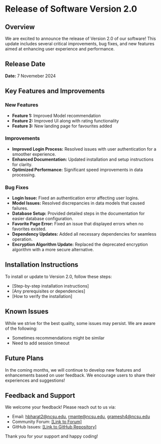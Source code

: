 # Release of Software Version 2.0

## Overview
We are excited to announce the release of Version 2.0 of our software! This update includes several critical improvements, bug fixes, and new features aimed at enhancing user experience and performance.

## Release Date
**Date:** 7 Novemeber 2024

## Key Features and Improvements

### New Features
- **Feature 1:** Improved Model recommendation
- **Feature 2:** Improved UI along with rating functionality
- **Feature 3:** New landing page for favourites added

### Improvements
- **Improved Login Process:** Resolved issues with user authentication for a smoother experience.
- **Enhanced Documentation:** Updated installation and setup instructions for clarity.
- **Optimized Performance:** Significant speed improvements in data processing.

### Bug Fixes
- **Login Issue:** Fixed an authentication error affecting user logins.
- **Model Issues:** Resolved discrepancies in data models that caused failures.
- **Database Setup:** Provided detailed steps in the documentation for easier database configuration.
- **Favorite Page Error:** Fixed an issue that displayed errors when no favorites existed.
- **Dependency Updates:** Added all necessary dependencies for seamless operation.
- **Encryption Algorithm Update:** Replaced the deprecated encryption algorithm with a more secure alternative.

## Installation Instructions
To install or update to Version 2.0, follow these steps:
- [Step-by-step installation instructions]
- [Any prerequisites or dependencies]
- [How to verify the installation]

## Known Issues
While we strive for the best quality, some issues may persist. We are aware of the following:
- Sometimes recommendations might be similar
- Need to add session timeout
  

## Future Plans
In the coming months, we will continue to develop new features and enhancements based on user feedback. We encourage users to share their experiences and suggestions!

## Feedback and Support
We welcome your feedback! Please reach out to us via:
- Email: hbharat2@ncsu.edu, rmante@ncsu.edu, gramesh4@ncsu.edu
- Community Forum: [[Link to Forum]](https://github.com/NC-State-24/VogueX/discussions/15)
- GitHub Issues: [[Link to GitHub Repository]](https://github.com/NC-State-24/VogueX)

Thank you for your support and happy coding!
